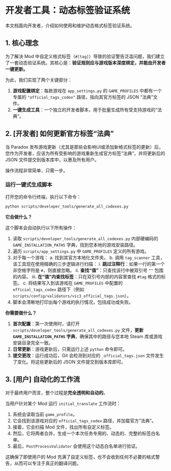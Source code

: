 # 开发者工具：动态标签验证系统

本文档面向开发者，介绍如何使用和维护动态格式标签验证系统。

## 1. 核心理念

为了解决 Mod 中自定义格式标签（`#[tag]`）导致的验证警告泛滥问题，我们建立了一套动态验证系统。其核心是：**验证规则应与游戏版本深度绑定，并能由开发者一键更新。**

为此，我们实现了两个关键部分：
1.  **游戏配置绑定**：每款游戏在 `app_settings.py` 的 `GAME_PROFILES` 中都有一个专属的 `"official_tags_codex"` 路径，指向其官方标签的 JSON “法典”文件。
2.  **一键生成工具**：一个独立的开发者脚本，用于批量生成所有受支持游戏的“法典”。

## 2. [开发者] 如何更新官方标签“法典”

当 Paradox 发布游戏更新（尤其是那些会影响UI或添加新格式标签的更新）后，您作为开发者，应该为所有受影响的游戏重新生成官方标签“法典”，并将更新后的 JSON 文件提交到版本库中，以惠及所有用户。

操作流程非常简单，只需一步。

### 运行一键式生成脚本

打开您的命令行终端，执行以下命令：

```bash
python scripts/developer_tools/generate_all_codexes.py
```

**它会做什么？**

这个脚本会自动执行以下所有操作：
1.  读取 `scripts/developer_tools/generate_all_codexes.py` 内部硬编码的 `GAME_INSTALLATION_PATHS` 字典，找到您本地的游戏安装路径。
2.  遍历 `scripts/app_settings.py` 中 `GAME_PROFILES` 定义的所有游戏。
3.  对于每一个游戏：
    a.  找到其官方本地化文件夹。
    b.  调用 `tag_scanner` 工具，该工具现在使用精确的三步逻辑进行扫描：
        i.  **跳过注释行**：如果一行的第一个非空格字符是 `#`，则直接忽略。
        ii. **查找“值”**：只查找该行中被双引号 `""` 包围的内容。
        iii. **在“值”内查找标签**：只在双引号内部的内容里查找 `#tag` 格式的标签。
    c.  将结果写入到该游戏在 `GAME_PROFILES` 中配置的 `official_tags_codex` 路径下（例如 `scripts/config/validators/vic3_official_tags.json`）。
4.  脚本会清晰地打印出每个游戏的执行情况，包括成功或失败。

**你需要做什么？**

1.  **首次配置**：第一次使用时，请打开 `scripts/developer_tools/generate_all_codexes.py` 文件，**更新 `GAME_INSTALLATION_PATHS` 字典**，确保其中的路径与您本地 Steam 库或游戏安装目录完全一致。
2.  **日常更新**：游戏更新后，只需运行上述 `python` 命令即可。
3.  **提交更改**：运行成功后，Git 会检测到对应的 `_official_tags.json` 文件发生了变化。将这些更新后的 JSON 文件提交到版本库即可。

## 3. [用户] 自动化的工作流

对于最终用户而言，整个过程是**完全透明和自动的**。

当用户针对某个 Mod 运行 `initial_translate` 工作流时：
1.  系统会读取当前 `game_profile`。
2.  它会找到该游戏对应的 `official_tags_codex` 路径，并加载官方“法典”。
3.  接着，它会扫描 Mod 文件，找出所有自定义标签。
4.  然后，它将两者合并，生成一个本次任务专用的、动态的、完整的标签白名单。
5.  最后，`PostProcessValidator` 会使用这个动态白名单进行验证。

这确保了即使用户的 Mod 充满了自定义标签，也不会收到任何不必要的格式警告，从而可以专注于真正的翻译问题。